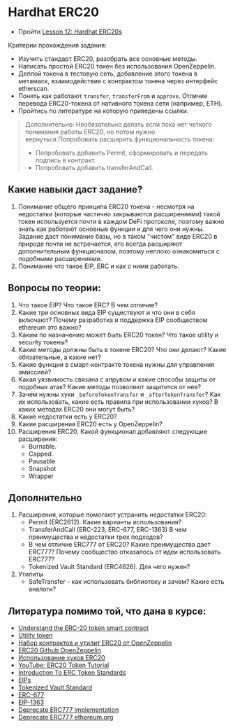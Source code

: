 # Hardhat ERC20

- Пройти [Lesson 12: Hardhat ERC20s](https://github.com/smartcontractkit/full-blockchain-solidity-course-js#lesson-12-hardhat-erc20s)

Критерии прохождения задания:
- Изучить стандарт ERC20, разобрать все основные методы.
- Написать простой ERC20 токен без использования OpenZeppelin.
- Деплой токена в тестовую сеть, добавление этого токена в метамаск, взаимодействие с контрактом токена через интерфейс etherscan.
- Понять как работают `transfer`, `transferFrom` и `approve`. Отличие перевода ERC20-токена от нативного токена сети (например, ETH).
- Пройтись по литературе на которую приведены ссылки.

> Дополнительно: Необязательно делать если пока нет четкого понимания работы ERC20, но потом нужно вернуться.Попробовать расширить функциональность токена:
> - Попробовать добавить Permit, сформировать и передать подпись в контракт.
> - Попробовать добавить transferAndCall.

## Какие навыки даст задание?

1. Понимание общего принципа ERC20 токена - несмотря на недостатки (которые частично закрываются расширениями) такой токен используется почти в каждом DeFi протоколе, поэтому важно знать как работают основные функции и для чего они нужны. Задание даст понимание базы, но в таком "чистом" виде ERC20 в природе почти не встречается, его всегда расширяют дополнительным функционалом, поэтому неплохо ознакомиться с подобными расширениями.
2. Понимание что такое EIP, ERC и как с ними работать.

## Вопросы по теории:

1. Что такое EIP? Что такое ERC? В чем отличие?
2. Какие три основных вида EIP существуют и что они в себя включают? Почему разработка и поддержка EIP сообществом ethereum это важно?
3. Каким по назначению может быть ERC20 токен? Что такое utility и security токены?
4. Какие методы должны быть в токене ERC20? Что они делают? Какие обязательные, а какие нет?
5. Какие функции в смарт-контракте токена нужны для управления эмиссией?
6. Какая уязвимость связана с апрувом и какие способы защиты от подобных атак? Какие методы позволяют защитится от нее?
7. Зачем нужны хуки `_beforeTokenTransfer` и `_afterTokenTransfer`? Как их использовать, какие есть правила при использовании хуков? В каких методах ERC20 они могут быть?
8. Какие недостатки есть у ERC20?
9. Какие расширения ERC20 есть у OpenZeppelin?
10. Расширения ERC20, Какой функционал добавляют следующие расширения:
    - Burnable.
    - Capped.
    - Pausable
    - Snapshot
    - Wrapper

## Дополнительно

1. Расширения, которые помогают устранить недостатки ERC20:
    - Permit (ERC2612). Какие варианты использования?
    - TransferAndCall (ERC-223, ERC-677, ERC-1363) В чем преимущества и недостатки трех подходов?
    - В чем отличие ERC777 от ERC20? Какие преимущества дает ERC777? Почему сообщество отказалось от идеи использовать ERC777?
    - Tokenized Vault Standard (ERC4626). Для чего нужен?
2. Утилиты
    - SafeTransfer - как использовать библиотеку и зачем? Какие есть аналоги?

## Литература помимо той, что дана в курсе:

- [Understand the ERC-20 token smart contract](https://ethereum.org/en/developers/tutorials/understand-the-erc-20-token-smart-contract/)
- [Utility token](https://www.ledger.com/ru/academy/glossary/utility-token)
- [Набор контрактов и утилит ERC20 от OpenZeppelin](https://docs.openzeppelin.com/contracts/4.x/api/token/erc20#IERC20)
- [ERC20 Github OpenZeppelin](https://github.com/OpenZeppelin/openzeppelin-contracts/blob/master/contracts/token/ERC20/ERC20.sol)
- [Использование хуков ERC20](https://docs.openzeppelin.com/contracts/4.x/extending-contracts#using-hooks)
- [YouTube: ERC20 Token Tutorial](https://www.youtube.com/watch?v=gc7e90MHvl8)
- [Introduction To ERC Token Standards](https://medium.com/immunefi/how-erc-standards-work-part-1-c9795803f459)
- [EIPs](https://eips.ethereum.org/)
- [Tokenized Vault Standard](https://ethereum.org/en/developers/docs/standards/tokens/erc-4626/)
- [ERC-677](https://github.com/ethereum/EIPs/issues/677)
- [EIP-1363](https://eips.ethereum.org/EIPS/eip-1363)
- [Deprecate ERC777 implementation](https://github.com/OpenZeppelin/openzeppelin-contracts/issues/2620)
- [Deprecate ERC777 ethereum.org](https://ethereum.org/en/developers/docs/standards/tokens/erc-777/)